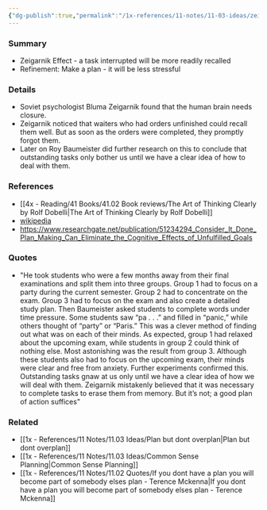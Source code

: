 ```yaml
---
{"dg-publish":true,"permalink":"/1x-references/11-notes/11-03-ideas/zeigarnik-effect/","title":"Zeigarnik Effect","created":"2023-01-03T20:30:03.000+03:00","updated":"2024-02-14T20:18:19.660+03:00"}
---
```



### Summary
- Zeigarnik Effect - a task interrupted will be more readily recalled 
- Refinement: Make a plan - it will be less stressful

### Details
- Soviet psychologist Bluma Zeigarnik found that the human brain needs closure.
- Zeigarnik noticed that waiters who had orders unfinished could recall them well. But as soon as the orders were completed, they promptly forgot them.
- Later on Roy Baumeister did further research on this to conclude that outstanding tasks only bother us until we have a clear idea of how to deal with them.

### References
- [[4x - Reading/41 Books/41.02 Book reviews/The Art of Thinking Clearly by Rolf Dobelli\|The Art of Thinking Clearly by Rolf Dobelli]]
- [wikipedia](https://en.wikipedia.org/wiki/Zeigarnik_effect)
- https://www.researchgate.net/publication/51234294_Consider_It_Done_Plan_Making_Can_Eliminate_the_Cognitive_Effects_of_Unfulfilled_Goals

### Quotes
- "He took students who were a few months away from their final examinations and split them into three groups. Group 1 had to focus on a party during the current semester. Group 2 had to concentrate on the exam. Group 3 had to focus on the exam and also create a detailed study plan. Then Baumeister asked students to complete words under time pressure. Some students saw “pa . . .” and filled in “panic,” while others thought of “party” or “Paris.” This was a clever method of finding out what was on each of their minds. As expected, group 1 had relaxed about the upcoming exam, while students in group 2 could think of nothing else. Most astonishing was the result from group 3. Although these students also had to focus on the upcoming exam, their minds were clear and free from anxiety. Further experiments confirmed this. Outstanding tasks gnaw at us only until we have a clear idea of how we will deal with them. Zeigarnik mistakenly believed that it was necessary to complete tasks to erase them from memory. But it’s not; a good plan of action suffices"


### Related
- [[1x - References/11 Notes/11.03 Ideas/Plan but dont overplan\|Plan but dont overplan]]
- [[1x - References/11 Notes/11.03 Ideas/Common Sense Planning\|Common Sense Planning]]
- [[1x - References/11 Notes/11.02 Quotes/If you dont have a plan you will become part of somebody elses plan - Terence Mckenna\|If you dont have a plan you will become part of somebody elses plan - Terence Mckenna]]